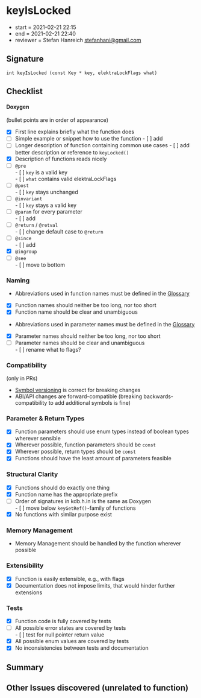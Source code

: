 # keyIsLocked

- start = 2021-02-21 22:15
- end = 2021-02-21 22:40
- reviewer = Stefan Hanreich <stefanhani@gmail.com>

## Signature

`int keyIsLocked (const Key * key, elektraLockFlags what)`

## Checklist

#### Doxygen

(bullet points are in order of appearance)

- [x] First line explains briefly what the function does
- [ ] Simple example or snippet how to use the function - [ ] add
- [ ] Longer description of function containing common use cases - [ ] add better description or reference to `keyLocked()`
- [x] Description of functions reads nicely
- [ ] `@pre`  
       - [ ] `key` is a valid key  
       - [ ] `what` contains valid elektraLockFlags
- [ ] `@post`  
       - [ ] `key` stays unchanged
- [ ] `@invariant`  
       - [ ] `key` stays a valid key
- [ ] `@param` for every parameter  
       - [ ] add
- [ ] `@return` / `@retval`  
       - [ ] change default case to `@return`
- [ ] `@since`  
       - [ ] add
- [x] `@ingroup`
- [ ] `@see`  
       - [ ] move to bottom

### Naming

- Abbreviations used in function names must be defined in the
  [Glossary](/doc/help/elektra-glossary.md)
- [x] Function names should neither be too long, nor too short
- [x] Function name should be clear and unambiguous
- Abbreviations used in parameter names must be defined in the
  [Glossary](/doc/help/elektra-glossary.md)
- [x] Parameter names should neither be too long, nor too short
- [ ] Parameter names should be clear and unambiguous  
       - [ ] rename what to flags?

### Compatibility

(only in PRs)

- [Symbol versioning](/doc/dev/symbol-versioning.md)
  is correct for breaking changes
- ABI/API changes are forward-compatible (breaking backwards-compatibility
  to add additional symbols is fine)

### Parameter & Return Types

- [x] Function parameters should use enum types instead of boolean types
      wherever sensible
- [x] Wherever possible, function parameters should be `const`
- [x] Wherever possible, return types should be `const`
- [x] Functions should have the least amount of parameters feasible

### Structural Clarity

- [x] Functions should do exactly one thing
- [x] Function name has the appropriate prefix
- [ ] Order of signatures in kdb.h.in is the same as Doxygen  
       - [ ] move below `keyGetRef()`-family of functions
- [x] No functions with similar purpose exist

### Memory Management

- Memory Management should be handled by the function wherever possible

### Extensibility

- [x] Function is easily extensible, e.g., with flags
- [x] Documentation does not impose limits, that would hinder further extensions

### Tests

- [x] Function code is fully covered by tests
- [ ] All possible error states are covered by tests  
       - [ ] test for null pointer return value
- [x] All possible enum values are covered by tests
- [x] No inconsistencies between tests and documentation

## Summary

## Other Issues discovered (unrelated to function)
